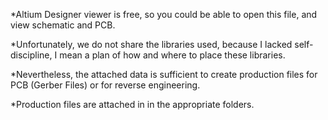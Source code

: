 *Altium Designer viewer is free, so you could be able to open this file, and view schematic and PCB.

*Unfortunately, we do not share the libraries used, because I lacked self-discipline, I mean a plan of how and where to place these libraries. 

*Nevertheless, the attached data is sufficient to create production files for PCB (Gerber Files) or for reverse engineering.

*Production files are attached in in the appropriate folders.